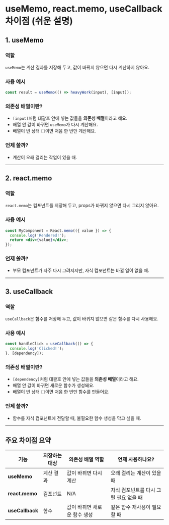 # useMemo, react.memo, useCallback 차이점 (쉬운 설명)

## 1. **useMemo**

### 역할
`useMemo`는 계산 결과를 저장해 두고, 값이 바뀌지 않으면 다시 계산하지 않아요.

### 사용 예시
```jsx
const result = useMemo(() => heavyWork(input), [input]);
```

### 의존성 배열이란?
- `[input]`처럼 대괄호 안에 넣는 값들을 **의존성 배열**이라고 해요.
- 배열 안 값이 바뀌면 `useMemo`가 다시 계산해요.
- 배열이 빈 상태 `[]`이면 처음 한 번만 계산해요.

### 언제 쓸까?
- 계산이 오래 걸리는 작업이 있을 때.

---

## 2. **react.memo**

### 역할
`react.memo`는 컴포넌트를 저장해 두고, props가 바뀌지 않으면 다시 그리지 않아요.

### 사용 예시
```jsx
const MyComponent = React.memo(({ value }) => {
  console.log('Rendered!');
  return <div>{value}</div>;
});
```

### 언제 쓸까?
- 부모 컴포넌트가 자주 다시 그려지지만, 자식 컴포넌트는 바뀔 일이 없을 때.

---

## 3. **useCallback**

### 역할
`useCallback`은 함수를 저장해 두고, 값이 바뀌지 않으면 같은 함수를 다시 사용해요.

### 사용 예시
```jsx
const handleClick = useCallback(() => {
  console.log('Clicked!');
}, [dependency]);
```

### 의존성 배열이란?
- `[dependency]`처럼 대괄호 안에 넣는 값들을 **의존성 배열**이라고 해요.
- 배열 안 값이 바뀌면 새로운 함수가 생성돼요.
- 배열이 빈 상태 `[]`이면 처음 한 번만 함수를 만들어요.

### 언제 쓸까?
- 함수를 자식 컴포넌트에 전달할 때, 불필요한 함수 생성을 막고 싶을 때.

---

## 주요 차이점 요약

| 기능           | 저장하는 대상          | 의존성 배열 역할                     | 언제 사용하나요?            |
|----------------|-----------------------|----------------------------------|----------------------------|
| **useMemo**    | 계산 결과             | 값이 바뀌면 다시 계산                 | 오래 걸리는 계산이 있을 때     |
| **react.memo** | 컴포넌트              | N/A                              | 자식 컴포넌트를 다시 그릴 필요 없을 때 |
| **useCallback**| 함수                  | 값이 바뀌면 새로운 함수 생성            | 같은 함수 재사용이 필요할 때 |


